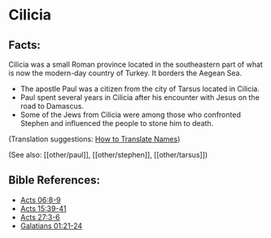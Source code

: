 # Cilicia #

## Facts: ##

Cilicia was a small Roman province located in the southeastern part of what is now the modern-day country of Turkey. It borders the Aegean Sea.

* The apostle Paul was a citizen from the city of Tarsus located in Cilicia.
* Paul spent several years in Cilicia after his encounter with Jesus on the road to Damascus.
* Some of the Jews from Cilicia were among those who confronted Stephen and influenced the people to stone him to death.

(Translation suggestions: [How to Translate Names](en/ta-vol1/translate/man/translate-names))

(See also: [[other/paul]], [[other/stephen]], [[other/tarsus]])

## Bible References: ##

* [Acts 06:8-9](en/tn/act/help/06/08)
* [Acts 15:39-41](en/tn/act/help/15/39)
* [Acts 27:3-6](en/tn/act/help/27/03)
* [Galatians 01:21-24](en/tn/gal/help/01/21)